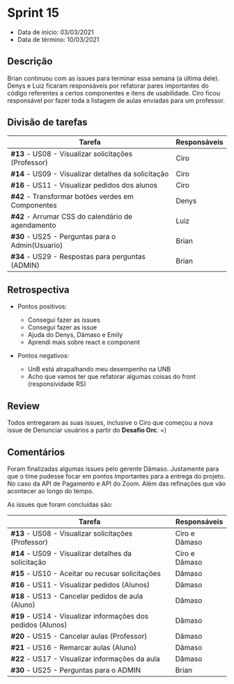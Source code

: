 # Sprint 15

- Data de início: 03/03/2021
- Data de término: 10/03/2021

## Descrição

Brian continuou com as issues para terminar essa semana (a última dele).
Denys e Luiz ficaram responsáveis por refatorar pares importantes do código referentes a certos componentes e itens de usabilidade.
Ciro ficou responsável por fazer toda a listagem de aulas enviadas para um professor.

## Divisão de tarefas

|Tarefa|Responsáveis|
|------|------------|
|**#13** - US08 - Visualizar solicitações (Professor)|Ciro|
|**#14** - US09 - Visualizar detalhes da solicitação|Ciro|
|**#16** - US11 - Visualizar pedidos dos alunos|Ciro|
|**#42** - Transformar botões verdes em Componentes|Denys|
|**#42** - Arrumar CSS do calendário de agendamento|Luiz|
|**#30** - US25 - Perguntas para o Admin(Usuario)|Brian|
|**#34** - US29 - Respostas para perguntas (ADMIN)|Brian|

## Retrospectiva

- Pontos positivos:
    - Consegui fazer as issues
    - Consegui fazer as issue
    - Ajuda do Denys, Dâmaso e Emily
    - Aprendi mais sobre react e component 

- Pontos negativos: 
    - UnB está atrapalhando meu desempenho na UNB
    - Acho que vamos ter que refatorar algumas coisas do front (responsividade RS)

## Review

Todos entregaram as suas issues, inclusive o Ciro que começou a nova issue de Denunciar usuários a partir do **Desafio Orc**. =)

## Comentários

Foram finalizadas algumas issues pelo gerente Dâmaso. Justamente para que o time pudesse focar em pontos importantes para a entrega do projeto. No caso da API de Pagamento e API do Zoom. Além das refinações que vão acontecer ao longo do tempo. 

As issues que foram concluídas são:

|Tarefa|Responsáveis|
|------|------------|
|**#13** - US08 - Visualizar solicitações (Professor)|Ciro e Dâmaso|
|**#14** - US09 - Visualizar detalhes da solicitação|Ciro e Dâmaso|
|**#15** - US10 - Aceitar ou recusar solicitações|Dâmaso|
|**#16** - US11 - Visualizar pedidos (Alunos)|Dâmaso|
|**#18** - US13 - Cancelar pedidos de aula (Aluno)|Dâmaso|
|**#19** - US14 - Visualizar informações dos pedidos (Alunos)|Dâmaso|
|**#20** - US15 - Cancelar aulas (Professor)|Dâmaso|
|**#21** - US16 - Remarcar aulas (Aluno)|Dâmaso|
|**#22** - US17 - Visualizar informações da aula|Dâmaso|
|**#30** - US25 - Perguntas para o ADMIN|Brian|
